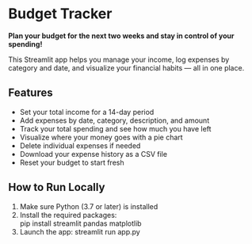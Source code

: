 # Budget Tracker

**Plan your budget for the next two weeks and stay in control of your spending!**

This Streamlit app helps you manage your income, log expenses by category and date, and visualize your financial habits — all in one place.

## Features

- Set your total income for a 14-day period  
- Add expenses by date, category, description, and amount  
- Track your total spending and see how much you have left  
- Visualize where your money goes with a pie chart  
- Delete individual expenses if needed  
- Download your expense history as a CSV file  
- Reset your budget to start fresh  

## How to Run Locally

1. Make sure Python (3.7 or later) is installed  
2. Install the required packages:  
   pip install streamlit pandas matplotlib
3. Launch the app: 
   streamlit run app.py
